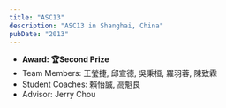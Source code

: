 ```yaml
---
title: "ASC13"
description: "ASC13 in Shanghai, China"
pubDate: "2013"
---
```


- **Award: 🏆Second Prize**
- Team Members: 王瑩捷, 邱宣德, 吳秉桓, 羅羽蓉, 陳致霖
- Student Coaches: 賴怡誠, 高魁良
- Advisor: Jerry Chou
